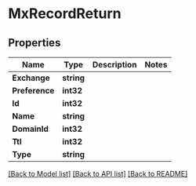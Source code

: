 # MxRecordReturn

## Properties

Name | Type | Description | Notes
------------ | ------------- | ------------- | -------------
**Exchange** | **string** |  | 
**Preference** | **int32** |  | 
**Id** | **int32** |  | 
**Name** | **string** |  | 
**DomainId** | **int32** |  | 
**Ttl** | **int32** |  | 
**Type** | **string** |  | 

[[Back to Model list]](../README.md#documentation-for-models) [[Back to API list]](../README.md#documentation-for-api-endpoints) [[Back to README]](../README.md)


